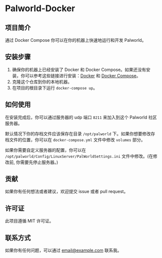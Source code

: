 # Palworld-Docker

## 项目简介

通过 Docker Compose 你可以在你的机器上快速地运行和开发 Palworld。

## 安装步骤

1. 确保你的机器上已经安装了 Docker 和 Docker Compose。如果还没有安装，你可以参考这些链接进行安装：[Docker](https://docs.docker.com/get-docker/) 和 [Docker Compose](https://docs.docker.com/compose/install/)。
2. 克隆这个仓库到你的本地机器。
3. 在项目的根目录下运行 `docker-compose up`。

## 如何使用

在安装完成后，你可以通过服务器的 udp 端口 `8211` 来加入到这个 Palworld 社区服务器。

默认情况下你的存档文件应该保存在目录 `/opt/palworld` 下。如果你想要修改存档文件的位置，你可以在 `docker-compose.yml` 文件中修改 `volumes` 部分。

如果你需要自定义服务器的配置，你可以在 `/opt/palworld/Config/LinuxServer/PalWorldSettings.ini` 文件中修改。(在修改前, 你需要先停止服务器。)

## 贡献

如果你有任何想法或者建议，欢迎提交 issue 或者 pull request。

## 许可证

此项目遵循 MIT 许可证。

## 联系方式

如果你有任何问题，可以通过 email@example.com 联系我。